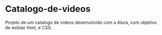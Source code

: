 # Catalogo-de-videos

Projeto de um catalogo de videos desenvolvido com a Alura, com objetivo de estidar html, e CSS.
